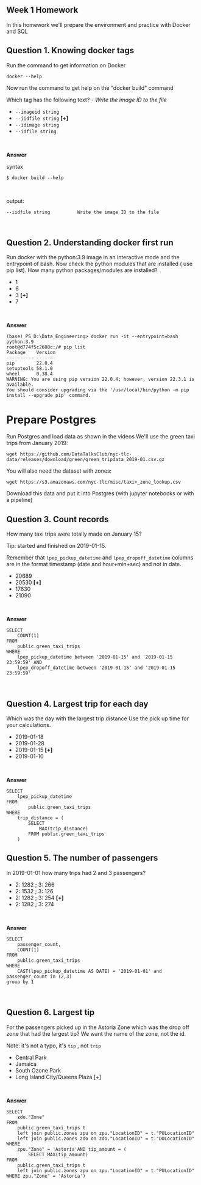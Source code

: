 ## Week 1 Homework

In this homework we'll prepare the environment 
and practice with Docker and SQL


## Question 1. Knowing docker tags

Run the command to get information on Docker 

```docker --help```

Now run the command to get help on the "docker build" command

Which tag has the following text? - *Write the image ID to the file* 

- `--imageid string`
- `--iidfile string` **[+]**
- `--idimage string`
- `--idfile string`

</br>

**Answer**

syntax
```
$ docker build --help
```

</br>

output:

```
--iidfile string          Write the image ID to the file
```

</br>

## Question 2. Understanding docker first run 

Run docker with the python:3.9 image in an interactive mode and the entrypoint of bash.
Now check the python modules that are installed ( use pip list). 
How many python packages/modules are installed?

- 1
- 6
- 3 **[+]** 
- 7
  
</br>

**Answer**
</br>

```
(base) PS D:\Data_Engineering> docker run -it --entrypoint=bash python:3.9
root@d774f5c2688c:/# pip list
Package    Version
---------- -------
pip        22.0.4
setuptools 58.1.0
wheel      0.38.4
WARNING: You are using pip version 22.0.4; however, version 22.3.1 is available.
You should consider upgrading via the '/usr/local/bin/python -m pip install --upgrade pip' command.
```

# Prepare Postgres

Run Postgres and load data as shown in the videos
We'll use the green taxi trips from January 2019:

```wget https://github.com/DataTalksClub/nyc-tlc-data/releases/download/green/green_tripdata_2019-01.csv.gz```

You will also need the dataset with zones:

```wget https://s3.amazonaws.com/nyc-tlc/misc/taxi+_zone_lookup.csv```

Download this data and put it into Postgres (with jupyter notebooks or with a pipeline)


## Question 3. Count records 

How many taxi trips were totally made on January 15?

Tip: started and finished on 2019-01-15. 

Remember that `lpep_pickup_datetime` and `lpep_dropoff_datetime` columns are in the format timestamp (date and hour+min+sec) and not in date.

- 20689
- 20530 **[+]**
- 17630
- 21090

</br>

**Answer**

```
SELECT 
	COUNT(1) 
FROM 
	public.green_taxi_trips
WHERE 
	lpep_pickup_datetime between '2019-01-15' and '2019-01-15 23:59:59' AND 
	lpep_dropoff_datetime between '2019-01-15' and '2019-01-15 23:59:59'
```

</br>

## Question 4. Largest trip for each day

Which was the day with the largest trip distance
Use the pick up time for your calculations.

- 2019-01-18
- 2019-01-28
- 2019-01-15 **[+]**
- 2019-01-10
  
</br>

**Answer**

```
SELECT 
	lpep_pickup_datetime
FROM 
		public.green_taxi_trips
WHERE 
	trip_distance = (
		SELECT 
			MAX(trip_distance) 
		FROM public.green_taxi_trips
	)
```

## Question 5. The number of passengers

In 2019-01-01 how many trips had 2 and 3 passengers?
 
- 2: 1282 ; 3: 266
- 2: 1532 ; 3: 126
- 2: 1282 ; 3: 254 **[+]**
- 2: 1282 ; 3: 274

</br>

**Answer**

```
SELECT 
	passenger_count, 
	COUNT(1) 
FROM 
	public.green_taxi_trips
WHERE 
	CAST(lpep_pickup_datetime AS DATE) = '2019-01-01' and passenger_count in (2,3)
group by 1
```

</br>

## Question 6. Largest tip

For the passengers picked up in the Astoria Zone which was the drop off zone that had the largest tip?
We want the name of the zone, not the id.

Note: it's not a typo, it's `tip` , not `trip`

- Central Park
- Jamaica
- South Ozone Park
- Long Island City/Queens Plaza [+]

</br>

**Answer**

```
SELECT 
	zdo."Zone"
FROM 
	public.green_taxi_trips t
	left join public.zones zpu on zpu."LocationID" = t."PULocationID"
	left join public.zones zdo on zdo."LocationID" = t."DOLocationID"
WHERE 
	zpu."Zone" = 'Astoria'AND tip_amount = (
		SELECT MAX(tip_amount)
FROM 
	public.green_taxi_trips t
	left join public.zones zpu on zpu."LocationID" = t."PULocationID"
WHERE zpu."Zone" = 'Astoria')
```
